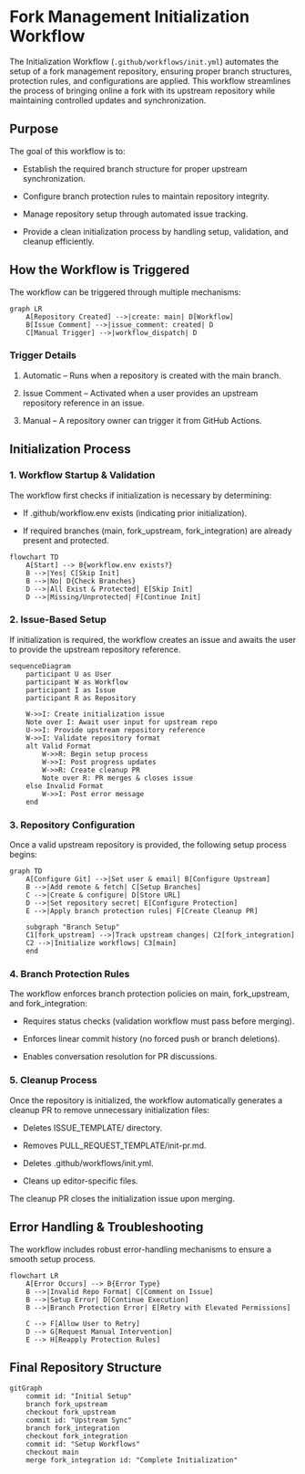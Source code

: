 # Fork Management Initialization Workflow

The Initialization Workflow (`.github/workflows/init.yml`) automates the setup of a fork management repository, ensuring proper branch structures, protection rules, and configurations are applied. This workflow streamlines the process of bringing online a fork with its upstream repository while maintaining controlled updates and synchronization.

## Purpose

The goal of this workflow is to:

- Establish the required branch structure for proper upstream synchronization.

- Configure branch protection rules to maintain repository integrity.

- Manage repository setup through automated issue tracking.

- Provide a clean initialization process by handling setup, validation, and cleanup efficiently.

## How the Workflow is Triggered

The workflow can be triggered through multiple mechanisms:

```mermaid
graph LR
    A[Repository Created] -->|create: main| D[Workflow]
    B[Issue Comment] -->|issue_comment: created| D
    C[Manual Trigger] -->|workflow_dispatch| D
```

### Trigger Details

1. Automatic – Runs when a repository is created with the main branch.

2. Issue Comment – Activated when a user provides an upstream repository reference in an issue.

3. Manual – A repository owner can trigger it from GitHub Actions.

## Initialization Process

### 1. Workflow Startup & Validation

The workflow first checks if initialization is necessary by determining:

- If .github/workflow.env exists (indicating prior initialization).

- If required branches (main, fork_upstream, fork_integration) are already present and protected.

```mermaid
flowchart TD
    A[Start] --> B{workflow.env exists?}
    B -->|Yes| C[Skip Init]
    B -->|No| D{Check Branches}
    D -->|All Exist & Protected| E[Skip Init]
    D -->|Missing/Unprotected| F[Continue Init]
```

### 2. Issue-Based Setup

If initialization is required, the workflow creates an issue and awaits the user to provide the upstream repository reference.

```mermaid
sequenceDiagram
    participant U as User
    participant W as Workflow
    participant I as Issue
    participant R as Repository

    W->>I: Create initialization issue
    Note over I: Await user input for upstream repo
    U->>I: Provide upstream repository reference
    W->>I: Validate repository format
    alt Valid Format
        W->>R: Begin setup process
        W->>I: Post progress updates
        W->>R: Create cleanup PR
        Note over R: PR merges & closes issue
    else Invalid Format
        W->>I: Post error message
    end
```

### 3. Repository Configuration

Once a valid upstream repository is provided, the following setup process begins:

```mermaid
graph TD
    A[Configure Git] -->|Set user & email| B[Configure Upstream]
    B -->|Add remote & fetch| C[Setup Branches]
    C -->|Create & configure| D[Store URL]
    D -->|Set repository secret| E[Configure Protection]
    E -->|Apply branch protection rules| F[Create Cleanup PR]

    subgraph "Branch Setup"
    C1[fork_upstream] -->|Track upstream changes| C2[fork_integration]
    C2 -->|Initialize workflows| C3[main]
    end
```

### 4. Branch Protection Rules

The workflow enforces branch protection policies on main, fork_upstream, and fork_integration:

- Requires status checks (validation workflow must pass before merging).

- Enforces linear commit history (no forced push or branch deletions).

- Enables conversation resolution for PR discussions.

### 5. Cleanup Process

Once the repository is initialized, the workflow automatically generates a cleanup PR to remove unnecessary initialization files:

- Deletes ISSUE_TEMPLATE/ directory.

- Removes PULL_REQUEST_TEMPLATE/init-pr.md.

- Deletes .github/workflows/init.yml.

- Cleans up editor-specific files.

The cleanup PR closes the initialization issue upon merging.

## Error Handling & Troubleshooting

The workflow includes robust error-handling mechanisms to ensure a smooth setup process.

```mermaid
flowchart LR
    A[Error Occurs] --> B{Error Type}
    B -->|Invalid Repo Format| C[Comment on Issue]
    B -->|Setup Error| D[Continue Execution]
    B -->|Branch Protection Error| E[Retry with Elevated Permissions]
    
    C --> F[Allow User to Retry]
    D --> G[Request Manual Intervention]
    E --> H[Reapply Protection Rules]
```

## Final Repository Structure

```mermaid
gitGraph
    commit id: "Initial Setup"
    branch fork_upstream
    checkout fork_upstream
    commit id: "Upstream Sync"
    branch fork_integration
    checkout fork_integration
    commit id: "Setup Workflows"
    checkout main
    merge fork_integration id: "Complete Initialization"
```
